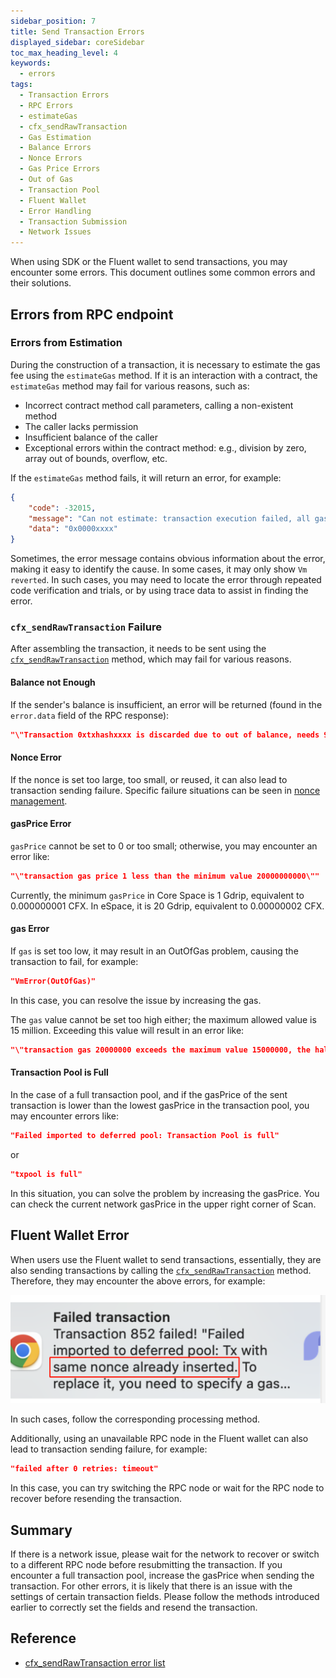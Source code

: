 ```yaml
---
sidebar_position: 7
title: Send Transaction Errors
displayed_sidebar: coreSidebar
toc_max_heading_level: 4
keywords:
  - errors
tags:
  - Transaction Errors
  - RPC Errors
  - estimateGas
  - cfx_sendRawTransaction
  - Gas Estimation
  - Balance Errors
  - Nonce Errors
  - Gas Price Errors
  - Out of Gas
  - Transaction Pool
  - Fluent Wallet
  - Error Handling
  - Transaction Submission
  - Network Issues
---
```


When using SDK or the Fluent wallet to send transactions, you may encounter some errors. This document outlines some common errors and their solutions.

## Errors from RPC endpoint

### Errors from Estimation

During the construction of a transaction, it is necessary to estimate the gas fee using the `estimateGas` method. If it is an interaction with a contract, the `estimateGas` method may fail for various reasons, such as:

- Incorrect contract method call parameters, calling a non-existent method
- The caller lacks permission
- Insufficient balance of the caller
- Exceptional errors within the contract method: e.g., division by zero, array out of bounds, overflow, etc.

If the `estimateGas` method fails, it will return an error, for example:

```json
{
    "code": -32015,
    "message": "Can not estimate: transaction execution failed, all gas will be charged (execution error: NotEnoughCash { required: 18014398509481983999023437515000000, got: 0, actual_gas_cost: 0, max_storage_limit_cost: 18014398509481983999023437500000000 })",
    "data": "0x0000xxxx"
}  
```

Sometimes, the error message contains obvious information about the error, making it easy to identify the cause. In some cases, it may only show `Vm reverted`. In such cases, you may need to locate the error through repeated code verification and trials, or by using trace data to assist in finding the error.

### `cfx_sendRawTransaction` Failure

After assembling the transaction, it needs to be sent using the [`cfx_sendRawTransaction`](/docs/core/build/json-rpc/cfx-namespace#cfx_sendrawtransaction) method, which may fail for various reasons.

#### Balance not Enough

If the sender's balance is insufficient, an error will be returned (found in the `error.data` field of the RPC response):

```json
"\"Transaction 0xtxhashxxxx is discarded due to out of balance, needs 9000000000420000000000000 but account balance is 90095849479680000000000\""
```

#### Nonce Error

If the nonce is set too large, too small, or reused, it can also lead to transaction sending failure. Specific failure situations can be seen in [nonce management](./nonce.md).

#### gasPrice Error

`gasPrice` cannot be set to 0 or too small; otherwise, you may encounter an error like:

```json
"\"transaction gas price 1 less than the minimum value 20000000000\""
```

Currently, the minimum `gasPrice` in Core Space is 1 Gdrip, equivalent to 0.000000001 CFX. In eSpace, it is 20 Gdrip, equivalent to 0.00000002 CFX.

#### gas Error

If `gas` is set too low, it may result in an OutOfGas problem, causing the transaction to fail, for example:

```json
"VmError(OutOfGas)"
```

In this case, you can resolve the issue by increasing the gas.

The `gas` value cannot be set too high either; the maximum allowed value is 15 million. Exceeding this value will result in an error like:

```json
"\"transaction gas 20000000 exceeds the maximum value 15000000, the half of pivot block gas limit\""
```

#### Transaction Pool is Full

In the case of a full transaction pool, and if the gasPrice of the sent transaction is lower than the lowest gasPrice in the transaction pool, you may encounter errors like:

```json
"Failed imported to deferred pool: Transaction Pool is full"
```

or

```json
"txpool is full"
```

In this situation, you can solve the problem by increasing the gasPrice. You can check the current network gasPrice in the upper right corner of Scan.

## Fluent Wallet Error

When users use the Fluent wallet to send transactions, essentially, they are also sending transactions by calling the [`cfx_sendRawTransaction`](/docs/core/build/json-rpc/cfx-namespace/#cfx_sendrawtransaction) method. Therefore, they may encounter the above errors, for example:

![Fluent Wallet Error](./img/same-nonce-already-inserted.jpg)

In such cases, follow the corresponding processing method.

Additionally, using an unavailable RPC node in the Fluent wallet can also lead to transaction sending failure, for example:

```json
"failed after 0 retries: timeout"
```

In this case, you can try switching the RPC node or wait for the RPC node to recover before resending the transaction.

## Summary

If there is a network issue, please wait for the network to recover or switch to a different RPC node before resubmitting the transaction. If you encounter a full transaction pool, increase the gasPrice when sending the transaction. For other errors, it is likely that there is an issue with the settings of certain transaction fields. Please follow the methods introduced earlier to correctly set the fields and resend the transaction.

## Reference

- [cfx_sendRawTransaction error list](../../build/json-rpc/rpc-behaviour/cfx_sendTransaction-errors.md)
